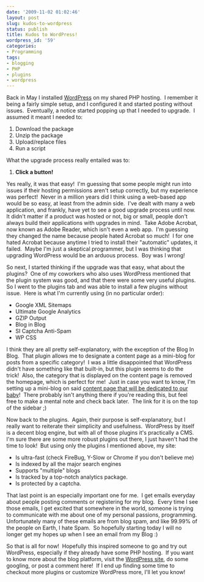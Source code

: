 ```yaml
---
date: '2009-11-02 01:02:46'
layout: post
slug: kudos-to-wordpress
status: publish
title: Kudos to WordPress!
wordpress_id: '59'
categories:
- Programming
tags:
- blogging
- PHP
- plugins
- wordpress
---
```


Back in May I installed [WordPress](http://wordpress.org/) on my shared PHP hosting.  I remember it being a fairly simple setup, and I configured it and started posting without issues.  Eventually, a notice started popping up that I needed to upgrade.  I assumed it meant I needed to:

1. Download the package
2. Unzip the package
3. Upload/replace files
4. Run a script

What the upgrade process really entailed was to:

1. **Click a button!**

Yes really, it was that easy!  I'm guessing that some people might run into issues if their hosting permissions aren't setup correctly, but my experience was perfect!  Never in a million years did I think using a web-based app would be so easy, at least from the admin side.  I've dealt with many a web application, and frankly, have yet to see a good upgrade process until now.  It didn't matter if a product was hosted or not, big or small, people don't always build their applications with upgrades in mind.  Take Adobe Acrobat, now known as Adobe Reader, which isn't even a web app.  I'm guessing they changed the name because people hated Acrobat so much!  I for one hated Acrobat because anytime I tried to install their "automatic" updates, it failed.  Maybe I'm just a skeptical programmer, but I was thinking that upgrading WordPress would be an arduous process.  Boy was I wrong!

So next, I started thinking if the upgrade was that easy, what about the plugins?  One of my coworkers who also uses WordPress mentioned that the plugin system was good, and that there were some very useful plugins.  So I went to the plugins tab and was able to install a few plugins without issue.  Here is what I'm currently using (in no particular order):

- Google XML Sitemaps
- Ultimate Google Analytics
- GZIP Output
- Blog in Blog
- SI Captcha Anti-Spam
- WP CSS

I think they are all pretty self-explanatory, with the exception of the Blog In Blog.  That plugin allows me to designate a content page as a mini-blog for posts from a specific category!  I was a little disappointed that WordPress didn't have something like that built-in, but this plugin seems to do the trick!  Also, the category that is displayed on the content page is removed the homepage, which is perfect for me!  Just in case you want to know, I'm setting up a mini-blog on said [content page that will be dedicated to our baby](http://www.bubriski.com/blog/the-baby-blog/)!  There probably isn't anything there if you're reading this, but feel free to make a mental note and check back later.  The link for it is on the top of the sidebar ;)

Now back to the plugins.  Again, their purpose is self-explanatory, but I really want to reiterate their simplicity and usefulness.  WordPress by itself is a decent blog engine, but with all of those plugins it's practically a CMS.  I'm sure there are some more robust plugins out there, I just haven't had the time to look!  But using only the plugins I mentioned above, my site:

- Is ultra-fast (check FireBug, Y-Slow or Chrome if you don't believe me)
- Is indexed by all the major search engines
- Supports "multiple" blogs
- Is tracked by a top-notch analytics package.
- Is protected by a captcha.

That last point is an especially important one for me.  I get emails everyday about people posting comments or registering for my blog.  Every time I see those emails, I get excited that somewhere in the world, someone is trying to communicate with me about one of my personal passions, programming.  Unfortunately many of these emails are from blog spam, and like 99.99% of the people on Earth, I hate Spam.  So hopefully starting today I will no longer get my hopes up when I see an email from my Blog :)

So that is all for now!  Hopefully this inspired someone to go and try out WordPress, especially if they already have some PHP hosting.  If you want to know more about the blog platform, visit the [WordPress site](http://wordpress.org/), do some googling, or post a comment here!  If I end up finding some time to checkout more plugins or customize WordPress more, I'll let you know!
